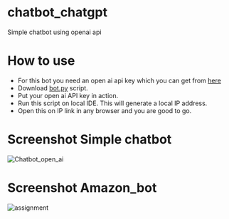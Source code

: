 # chatbot_chatgpt
Simple chatbot using openai api

# How to use
- For this bot you need an open ai api key which you can get from [here](https://platform.openai.com/account/api-keys)
- Download [bot.py](https://github.com/SaurabhAradwad/chatbot_chatgpt/blob/main/bot.py) script.
- Put your open ai API key in action.
- Run this script on local IDE. This will generate a local IP address.
- Open this on IP link in any browser and you are good to go.

# Screenshot Simple chatbot
![Chatbot_open_ai](https://user-images.githubusercontent.com/102751810/223127289-e7aaffba-65e5-4c72-ae37-0f7e5a68b2b0.png)

# Screenshot Amazon_bot
![assignment](https://user-images.githubusercontent.com/102751810/223668919-3339a2be-198f-42de-9a99-703a5351787f.png)

